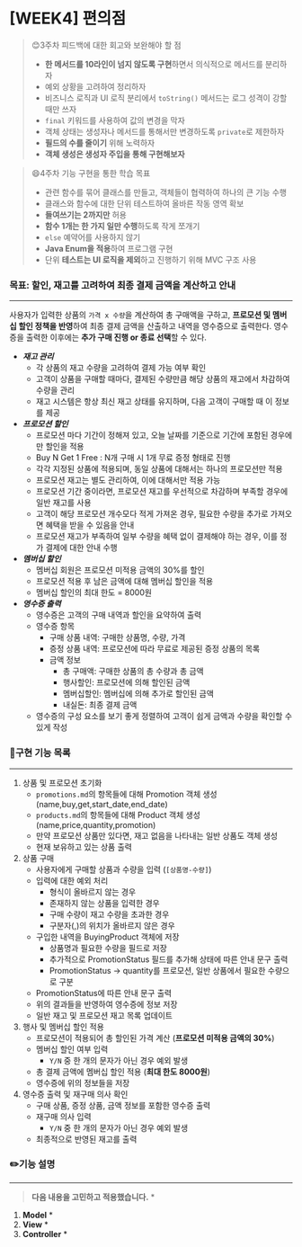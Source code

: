# [WEEK4] 편의점

> 😊3주차 피드백에 대한 회고와 보완해야 할 점
> * **한 메서드를 10라인이 넘지 않도록 구현**하면서 의식적으로 메서드를 분리하자
> * 예외 상황을 고려하여 정리하자
> * 비즈니스 로직과 UI 로직 분리에서 `toString()` 메서드는 로그 성격이 강할 때만 쓰자
> * `final` 키워드를 사용하여 값의 변경을 막자
> * 객체 상태는 생성자나 메서드를 통해서만 변경하도록 `private`로 제한하자
> * **필드의 수를 줄이기** 위해 노력하자
> * **객체 생성은 생성자 주입을 통해 구현해보자**

> 😄4주차 기능 구현을 통한 학습 목표
>  * 관련 함수를 묶어 클래스를 만들고, 객체들이 협력하여 하나의 큰 기능 수행
>  * 클래스와 함수에 대한 단위 테스트하여 올바른 작동 영역 확보
>  * **들여쓰기는 2까지만** 허용
>  * **함수 1개는 한 가지 일만 수행**하도록 작게 쪼개기
>  * `else` 예약어를 사용하지 않기
>  * **Java Enum을 적용**하여 프로그램 구현
>  * 단위 **테스트는 UI 로직을 제외**하고 진행하기 위해 MVC 구조 사용

### 목표: 할인, 재고를 고려하여 최종 결제  금액을 계산하고 안내 

---
사용자가 입력한 상품의 `가격 x 수량`을 계산하여 총 구매액을 구하고,
**프로모션 및 멤버십 할인 정책을 반영**하여 최종 결제 금액을 산출하고 내역을 영수증으로 출력한다.
영수증을 출력한 이후에는 **추가 구매 진행 or 종료 선택**할 수 있다.

* _**재고 관리**_
  * 각 상품의 재고 수량을 고려하여 결제 가능 여부 확인
  * 고객이 상품을 구매할 때마다, 결제된 수량만큼 해당 상품의 재고에서 차감하여 수량을 관리
  * 재고 시스템은 항상 최신 재고 상태를 유지하며, 다음 고객이 구매할 때 이 정보를 제공
* _**프로모션 할인**_
  * 프로모션 마다 기간이 정해져 있고, 오늘 날짜를 기준으로 기간에 포함된 경우에만 할인을 적용
  * Buy N Get 1 Free : N개 구매 시 1개 무료 증정 형태로 진행
  * 각각 지정된 상품에 적용되며, 동일 상품에 대해서는 하나의 프로모션만 적용
  * 프로모션 재고는 별도 관리하여, 이에 대해서만 적용 가능
  * 프로모션 기간 중이라면, 프로모션 재고를 우선적으로 차감하며 부족할 경우에 일반 재고를 사용
  * 고객이 해당 프로모션 개수모다 적게 가져온 경우, 필요한 수량을 추가로 가져오면 혜택을 받을 수 있음을 안내
  * 프로모션 재고가 부족하여 일부 수량을 혜택 없이 결제해야 하는 경우, 이를 정가 결제에 대한 안내 수행
* **_멤버십 할인_**
  * 멤버십 회원은 프로모션 미적용 금액의 30%를 할인
  * 프로모션 적용 후 남은 금액에 대해 멤버십 할인을 적용
  * 멤버십 할인의 최대 한도 = 8000원
* **_영수증 출력_**
  * 영수증은 고객의 구매 내역과 할인을 요약하여 출력
  * 영수증 항목
    * 구매 상품 내역: 구매한 상품명, 수량, 가격
    * 증정 상품 내역: 프로모션에 따라 무료로 제공된 증정 상품의 목록
    * 금액 정보
      * 총 구매액: 구매한 상품의 총 수량과 총 금액
      * 행사할인: 프로모션에 의해 할인된 금액
      * 멤버십할인: 멤버십에 의해 추가로 할인된 금액
      * 내실돈: 최종 결제 금액
  * 영수증의 구성 요소를 보기 좋게 정렬하여 고객이 쉽게 금액과 수량을 확인할 수 있게 작성

### 📖구현 기능 목록

---

1. 상품 및 프로모션 초기화
   * `promotions.md`의 항목들에 대해 Promotion 객체 생성(name,buy,get,start_date,end_date)
   * `products.md`의 항목들에 대해 Product 객체 생성(name,price,quantity,promotion)
   * 만약 프로모션 상품만 있다면, 재고 없음을 나타내는 일반 상품도 객체 생성
   * 현재 보유하고 있는 상품 출력
2. 상품 구매
   * 사용자에게 구매할 상품과 수량을 입력 (`[상품명-수량]`)
   * 입력에 대한 예외 처리
     * 형식이 올바르지 않는 경우
     * 존재하지 않는 상품을 입력한 경우
     * 구매 수량이 재고 수량을 초과한 경우
     * 구분자(,)의 위치가 올바르지 않은 경우
   * 구입한 내역을 BuyingProduct 객체에 저장
     * 상품명과 필요한 수량을 필드로 저장
     * 추가적으로 PromotionStatus 필드를 추가해 상태에 따른 안내 문구 출력
     * PromotionStatus -> quantity를 프로모션, 일반 상품에서 필요한 수량으로 구분
   * PromotionStatus에 따른 안내 문구 출력
   * 위의 결과들을 반영하여 영수증에 정보 저장
   * 일반 재고 및 프로모션 재고 목록 업데이트
3. 행사 및 멤버십 할인 적용
    * 프로모션이 적용되어 총 할인된 가격 계산 (**프로모션 미적용 금액의 30%**)
    * 멤버십 할인 여부 입력
      * `Y/N` 중 한 개의 문자가 아닌 경우 예외 발생
    * 총 결제 금액에 멤버십 할인 적용 (**최대 한도 8000원**)
    * 영수증에 위의 정보들을 저장
4. 영수증 출력 및 재구매 의사 확인
    * 구매 상품, 증정 상품, 금액 정보를 포함한 영수증 출력
    * 재구매 의사 입력
      * `Y/N` 중 한 개의 문자가 아닌 경우 예외 발생
    * 최종적으로 반영된 재고를 출력

### ✏️기능 설명

---

> **다음 내용을 고민하고 적용했습니다.**
> *

1. **Model**
    * 
2. **View**
    * 
3. **Controller**
    * 
